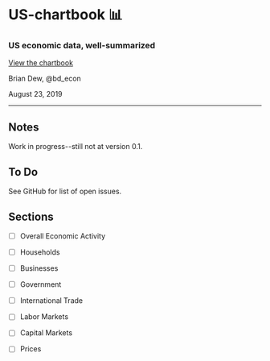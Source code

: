 # US-chartbook :bar_chart:

### US economic data, well-summarized


[View the chartbook](https://github.com/bdecon/US-chartbook/blob/master/chartbook/chartbook.pdf)


Brian Dew, @bd_econ

August 23, 2019


----

## Notes

Work in progress--still not at version 0.1.

## To Do

See GitHub for list of open issues.

## Sections

- [ ] Overall Economic Activity
- [ ] Households
- [ ] Businesses
- [ ] Government
- [ ] International Trade
- [ ] Labor Markets
- [ ] Capital Markets
- [ ] Prices


